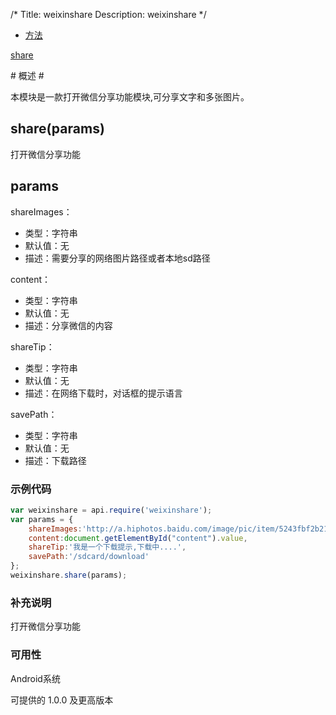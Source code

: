 /*
Title: weixinshare
Description: weixinshare
*/
<ul id="tab" class="clearfix">
	<li class="active"><a href="#method-content">方法</a></li>
</ul>
<div id="method-content">

<div class="outline">

[share](#share)

</div>
# 概述 #

本模块是一款打开微信分享功能模块,可分享文字和多张图片。

## share(params) <div id="share"></div>
打开微信分享功能

## params ##
shareImages：

- 类型：字符串
- 默认值：无
- 描述：需要分享的网络图片路径或者本地sd路径

content：

- 类型：字符串
- 默认值：无
- 描述：分享微信的内容

shareTip：

- 类型：字符串
- 默认值：无
- 描述：在网络下载时，对话框的提示语言 


savePath：

- 类型：字符串
- 默认值：无
- 描述：下载路径 


### 示例代码 ###
 
```js
var weixinshare = api.require('weixinshare');
var params = {
    shareImages:'http://a.hiphotos.baidu.com/image/pic/item/5243fbf2b2119313684741d767380cd791238d55.jpg,http://h.hiphotos.baidu.com/image/pic/item/0d338744ebf81a4cee5a52aed52a6059252da669.jpg',
    content:document.getElementById("content").value,
    shareTip:'我是一个下载提示,下载中....',
    savePath:'/sdcard/download'
};
weixinshare.share(params);
```

### 补充说明 ###
打开微信分享功能


### 可用性 ###

Android系统

可提供的 1.0.0 及更高版本